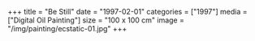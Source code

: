 +++
title = "Be Still"
date = "1997-02-01"
categories = ["1997"]
media = ["Digital Oil Painting"]
size = "100 x 100 cm"
image = "/img/painting/ecstatic-01.jpg"
+++
